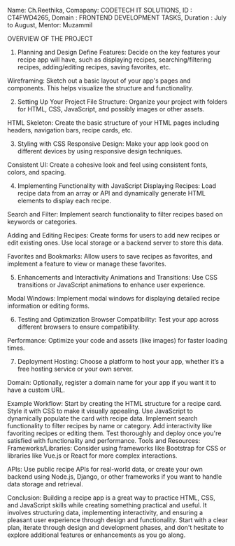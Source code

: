 Name: Ch.Reethika,
Comapany: CODETECH IT SOLUTIONS,
ID : CT4FWD4265,
Domain : FRONTEND DEVELOPMENT TASKS,
Duration : July to August,
Mentor: Muzammil

OVERVIEW OF THE PROJECT

1. Planning and Design
Define Features: Decide on the key features your recipe app will have, such as displaying recipes, searching/filtering recipes, adding/editing recipes, saving favorites, etc.

Wireframing: Sketch out a basic layout of your app's pages and components. This helps visualize the structure and functionality.

2. Setting Up Your Project
File Structure: Organize your project with folders for HTML, CSS, JavaScript, and possibly images or other assets.

HTML Skeleton: Create the basic structure of your HTML pages including headers, navigation bars, recipe cards, etc.

3. Styling with CSS
Responsive Design: Make your app look good on different devices by using responsive design techniques.

Consistent UI: Create a cohesive look and feel using consistent fonts, colors, and spacing.

4. Implementing Functionality with JavaScript
Displaying Recipes: Load recipe data from an array or API and dynamically generate HTML elements to display each recipe.

Search and Filter: Implement search functionality to filter recipes based on keywords or categories.

Adding and Editing Recipes: Create forms for users to add new recipes or edit existing ones. Use local storage or a backend server to store this data.

Favorites and Bookmarks: Allow users to save recipes as favorites, and implement a feature to view or manage these favorites.

5. Enhancements and Interactivity
Animations and Transitions: Use CSS transitions or JavaScript animations to enhance user experience.

Modal Windows: Implement modal windows for displaying detailed recipe information or editing forms.

6. Testing and Optimization
Browser Compatibility: Test your app across different browsers to ensure compatibility.

Performance: Optimize your code and assets (like images) for faster loading times.

7. Deployment
Hosting: Choose a platform to host your app, whether it’s a free hosting service or your own server.

Domain: Optionally, register a domain name for your app if you want it to have a custom URL.

Example Workflow:
Start by creating the HTML structure for a recipe card.
Style it with CSS to make it visually appealing.
Use JavaScript to dynamically populate the card with recipe data.
Implement search functionality to filter recipes by name or category.
Add interactivity like favoriting recipes or editing them.
Test thoroughly and deploy once you're satisfied with functionality and performance.
Tools and Resources:
Frameworks/Libraries: Consider using frameworks like Bootstrap for CSS or libraries like Vue.js or React for more complex interactions.

APIs: Use public recipe APIs for real-world data, or create your own backend using Node.js, Django, or other frameworks if you want to handle data storage and retrieval.

Conclusion:
Building a recipe app is a great way to practice HTML, CSS, and JavaScript skills while creating something practical and useful. It involves structuring data, implementing interactivity, and ensuring a pleasant user experience through design and functionality. Start with a clear plan, iterate through design and development phases, and don't hesitate to explore additional features or enhancements as you go along.

